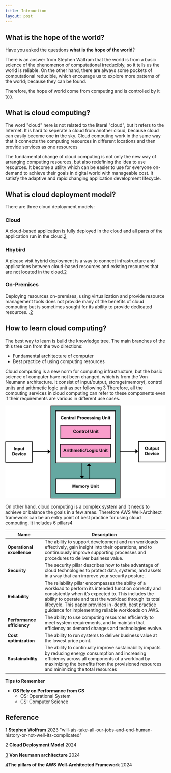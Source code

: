 ```yaml
---
title: Introuction
layout: post
---
```

## What is the hope of the world? 

Have you asked the questions **what is the hope of the world**?

There is an answer from Stephen Walfram that the world is from a basic science of the phenomenon of computational irreducibly, so it tells us the world is reliable. On the other hand, there are always some pockets of computational reducible, which encourage us to explore more patterns of the world; because they can be found.

Therefore, the hope of world come from computing and  is controlled by it too. 

## What is cloud computing? 


The word "cloud" here is not related to the literal "cloud", but it refers to the Internet. It is hard to seperate a cloud from another cloud, because cloud can easily become one in the sky. Cloud computing work in the same way that it connects the computing resources in different locations and then provide services as one resources

The fundamental change of cloud computing is not only the new way of arranging computing resources, but also redefining the idea to use resources. It become a utility which can be easier to use for everyone on-demand to achieve their goals in digital world with manageable cost. It satisfy the adaptive and rapid changing application development lifecycle.

## What is cloud deployment model?


There are three cloud deployment models: 

### Cloud
A cloud-based application is fully deployed in the cloud and all parts of the application run in the cloud.[2](https://aws.amazon.com/types-of-cloud-computing/)

### Hbybird

A please visit hybrid deployment is a way to connect infrastructure and applications between cloud-based resources and existing resources that are not located in the cloud.[2](https://aws.amazon.com/types-of-cloud-computing/)

### On-Premises

Deploying resources on-premises, using virtualization and provide resource management tools does not provide many of the benefits of cloud computing but is sometimes sought for its ability to provide dedicated resources. .[2](https://aws.amazon.com/types-of-cloud-computing/)

## How to learn cloud computing?


The best way to learn is build the knowledge tree. The main branches of the this tree can from the two directions: 
* Fundamental architecture of computer 
* Best practice of using computing resources 

Cloud computing is a new norm for computing infrastructure, but the basic science of computer have not been changed, which is from the Von Neumann architecture. It consist of input/output, storage(memory), control units and arithmetic logic unit as per following [3](https://en.wikipedia.org/wiki/Von_Neumann_architecture#/media/File:Von_Neumann_Architecture.svg) Therefore, all the computing services in cloud computing can refer to these components even if their requirements are various in different use cases.

![Image](../assets/images/Von%20Neumann%20architecture.png)
 
On other hand, cloud computing is a complex system and it needs to achieve or balance the goals in a few areas. Therefore AWS Well-Architect framework can be an entry point of best practice for using cloud computing. It includes 6 pillars[4](https://docs.aws.amazon.com/wellarchitected/latest/framework/definitions.html)

| **Name**                   | **Description**                                                                                                                                                                                                                                                                                                                          |
| -------------------------- | ---------------------------------------------------------------------------------------------------------------------------------------------------------------------------------------------------------------------------------------------------------------------------------------------------------------------------------------- |
| **Operational excellence** | The ability to support development and run workloads effectively, gain insight into their operations, and to continuously improve supporting processes and procedures to deliver business value.                                                                                                                                         |
| **Security**               | The security pillar describes how to take advantage of cloud technologies to protect data, systems, and assets in a way that can improve your security posture.                                                                                                                                                                          |
| **Reliability**            | The reliability pillar encompasses the ability of a workload to perform its intended function correctly and consistently when it’s expected to. This includes the ability to operate and test the workload through its total lifecycle. This paper provides in-depth, best practice guidance for implementing reliable workloads on AWS. |
| **Performance efficiency** | The ability to use computing resources efficiently to meet system requirements, and to maintain that efficiency as demand changes and technologies evolve.                                                                                                                                                                               |
| **Cost optimization**      | The ability to run systems to deliver business value at the lowest price point.                                                                                                                                                                                                                                                          |
| **Sustainability**         | The ability to continually improve sustainability impacts by reducing energy consumption and increasing efficiency across all components of a workload by maximizing the benefits from the provisioned resources and minimizing the total resources                                                                                      |

**Tips to Remember**
* **OS Rely on Performance from CS**
	* OS:  Operational System
	* CS: Computer Science 


## Reference

[1](https://writings.stephenwolfram.com/2023/03/will-ais-take-all-our-jobs-and-end-human-history-or-not-well-its-complicated/) 
**Stephen Wolfram** 2023 "will-ais-take-all-our-jobs-and-end-human-history-or-not-well-its-complicated" 

[2]( https://aws.amazon.com/types-of-cloud-computing/) **Cloud Deployment Model** 2024

[3](https://en.wikipedia.org/wiki/Von_Neumann_architecture#/media/File:Von_Neumann_Architecture.svg) **Von Neumann architecture** 2024 

[4](https://docs.aws.amazon.com/wellarchitected/latest/framework/definitions.html)**The pillars of the AWS Well-Architected Framework** 2024

